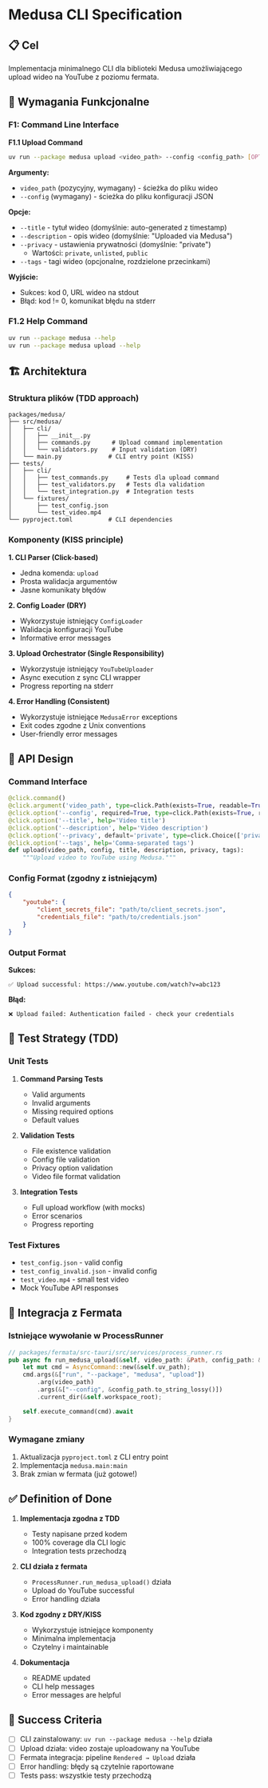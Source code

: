 # Medusa CLI Specification

## 📋 Cel

Implementacja minimalnego CLI dla biblioteki Medusa umożliwiającego upload wideo na YouTube z poziomu fermata.

## 🎯 Wymagania Funkcjonalne

### F1: Command Line Interface

**F1.1 Upload Command**
```bash
uv run --package medusa upload <video_path> --config <config_path> [OPTIONS]
```

**Argumenty:**
- `video_path` (pozycyjny, wymagany) - ścieżka do pliku wideo
- `--config` (wymagany) - ścieżka do pliku konfiguracji JSON

**Opcje:**
- `--title` - tytuł wideo (domyślnie: auto-generated z timestamp)
- `--description` - opis wideo (domyślnie: "Uploaded via Medusa")
- `--privacy` - ustawienia prywatności (domyślnie: "private")
  - Wartości: `private`, `unlisted`, `public`
- `--tags` - tagi wideo (opcjonalne, rozdzielone przecinkami)

**Wyjście:**
- Sukces: kod 0, URL wideo na stdout
- Błąd: kod != 0, komunikat błędu na stderr

### F1.2 Help Command
```bash
uv run --package medusa --help
uv run --package medusa upload --help
```

## 🏗️ Architektura

### Struktura plików (TDD approach)
```
packages/medusa/
├── src/medusa/
│   ├── cli/
│   │   ├── __init__.py
│   │   ├── commands.py      # Upload command implementation
│   │   └── validators.py    # Input validation (DRY)
│   └── main.py             # CLI entry point (KISS)
├── tests/
│   ├── cli/
│   │   ├── test_commands.py     # Tests dla upload command
│   │   ├── test_validators.py   # Tests dla validation
│   │   └── test_integration.py  # Integration tests
│   └── fixtures/
│       ├── test_config.json
│       └── test_video.mp4
└── pyproject.toml          # CLI dependencies
```

### Komponenty (KISS principle)

**1. CLI Parser (Click-based)**
- Jedna komenda: `upload`
- Prosta walidacja argumentów
- Jasne komunikaty błędów

**2. Config Loader (DRY)**
- Wykorzystuje istniejący `ConfigLoader`
- Walidacja konfiguracji YouTube
- Informative error messages

**3. Upload Orchestrator (Single Responsibility)**
- Wykorzystuje istniejący `YouTubeUploader`
- Async execution z sync CLI wrapper
- Progress reporting na stderr

**4. Error Handling (Consistent)**
- Wykorzystuje istniejące `MedusaError` exceptions
- Exit codes zgodne z Unix conventions
- User-friendly error messages

## 📝 API Design

### Command Interface
```python
@click.command()
@click.argument('video_path', type=click.Path(exists=True, readable=True))
@click.option('--config', required=True, type=click.Path(exists=True, readable=True))
@click.option('--title', help='Video title')
@click.option('--description', help='Video description') 
@click.option('--privacy', default='private', type=click.Choice(['private', 'unlisted', 'public']))
@click.option('--tags', help='Comma-separated tags')
def upload(video_path, config, title, description, privacy, tags):
    """Upload video to YouTube using Medusa."""
```

### Config Format (zgodny z istniejącym)
```json
{
    "youtube": {
        "client_secrets_file": "path/to/client_secrets.json",
        "credentials_file": "path/to/credentials.json"
    }
}
```

### Output Format
**Sukces:**
```
✅ Upload successful: https://www.youtube.com/watch?v=abc123
```

**Błąd:**
```
❌ Upload failed: Authentication failed - check your credentials
```

## 🧪 Test Strategy (TDD)

### Unit Tests
1. **Command Parsing Tests**
   - Valid arguments
   - Invalid arguments  
   - Missing required options
   - Default values

2. **Validation Tests**
   - File existence validation
   - Config file validation
   - Privacy option validation
   - Video file format validation

3. **Integration Tests**
   - Full upload workflow (with mocks)
   - Error scenarios
   - Progress reporting

### Test Fixtures
- `test_config.json` - valid config
- `test_config_invalid.json` - invalid config  
- `test_video.mp4` - small test video
- Mock YouTube API responses

## 🔗 Integracja z Fermata

### Istniejące wywołanie w ProcessRunner
```rust
// packages/fermata/src-tauri/src/services/process_runner.rs
pub async fn run_medusa_upload(&self, video_path: &Path, config_path: &Path) -> anyhow::Result<ProcessResult> {
    let mut cmd = AsyncCommand::new(&self.uv_path);
    cmd.args(&["run", "--package", "medusa", "upload"])
        .arg(video_path)
        .args(&["--config", &config_path.to_string_lossy()])
        .current_dir(&self.workspace_root);

    self.execute_command(cmd).await
}
```

### Wymagane zmiany
1. Aktualizacja `pyproject.toml` z CLI entry point
2. Implementacja `medusa.main:main` 
3. Brak zmian w fermata (już gotowe!)

## ✅ Definition of Done

1. **Implementacja zgodna z TDD**
   - Testy napisane przed kodem
   - 100% coverage dla CLI logic
   - Integration tests przechodzą

2. **CLI działa z fermata**  
   - `ProcessRunner.run_medusa_upload()` działa
   - Upload do YouTube successful
   - Error handling działa

3. **Kod zgodny z DRY/KISS**
   - Wykorzystuje istniejące komponenty
   - Minimalna implementacja
   - Czytelny i maintainable

4. **Dokumentacja**
   - README updated
   - CLI help messages
   - Error messages are helpful

## 🚀 Success Criteria

- [ ] CLI zainstalowany: `uv run --package medusa --help` działa
- [ ] Upload działa: video zostaje uploadowany na YouTube
- [ ] Fermata integracja: pipeline `Rendered → Upload` działa
- [ ] Error handling: błędy są czytelnie raportowane
- [ ] Tests pass: wszystkie testy przechodzą 